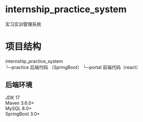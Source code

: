 # internship_practice_system
实习实训管理系统

# 项目结构
internship_practice_system  
  └─practice 后端代码 （SpringBoot）
  └─portal 前端代码（react）
  
 
## 后端环境
JDK 17  
Maven 3.6.0+  
MySQL 8.0+  
SpringBoot 3.0+  
